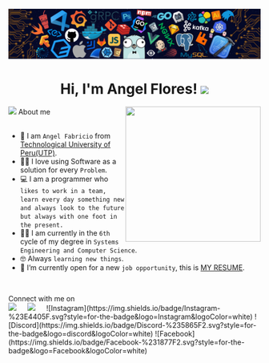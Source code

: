 ![Github Banner](https://github.com/Jaydeep-Yadav/Jaydeep-Yadav/blob/main/banner.png)
<h1 align="center">
Hi, I'm Angel Flores!
  <img src="https://media.giphy.com/media/hvRJCLFzcasrR4ia7z/giphy.gif" width="30"></h1>
<picture><img src = "https://github.com/7oSkaaa/7oSkaaa/blob/main/Images/about_me.gif?raw=true" width = 50px></picture> About me
<img align="right" src="https://media.giphy.com/media/QvpqTCiEcwtvx6wwJK/giphy.gif" width="270" height="270" frameBorder="0" class="giphy-embed" allowFullScreen></img>
<br><br>

- 🏫 I am  `Angel Fabricio` from [Technological University of Peru(UTP)](https://www.utp.edu.pe/).
- 👨‍💻 I love using Software as a solution for every `Problem`.
- 💻 I am a programmer who `likes to work in a team, learn every day something new and always look to the future but always with one foot in the present.` 
- 👨‍🎓 I am currently in the `6th` cycle of my degree in `Systems Engineering and Computer Science`.
- 🤓 Always `learning new things`.
- 🤔 I’m currently open for a new `job opportunity`, this is [MY RESUME](https://drive.google.com/file/d/1e6LrDAR-muiZXoD84iLzXUXVycNSzUGU/view?usp=drive_link).
<br>
<p>Connect with me on
<br>	
<a target="_blank" href="https://www.linkedin.com/in/ahmadshaikhk/"><img src="https://img.shields.io/badge/-LinkedIn-0077B5?style=for-the-badge&logo=Linkedin&logoColor=white"></img></a>
&emsp;
<a target="_blank" href="mailto:ahmed.bilal575@gmail.com"
><img src="https://img.shields.io/badge/-Gmail-D14836?style=for-the-badge&logo=Gmail&logoColor=white"></img></a>
&emsp;
</img></a>
![Instagram](https://img.shields.io/badge/Instagram-%23E4405F.svg?style=for-the-badge&logo=Instagram&logoColor=white)     
![Discord](https://img.shields.io/badge/Discord-%235865F2.svg?style=for-the-badge&logo=discord&logoColor=white)  
![Facebook](https://img.shields.io/badge/Facebook-%231877F2.svg?style=for-the-badge&logo=Facebook&logoColor=white)  


<br>
